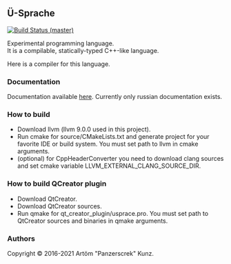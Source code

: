 ﻿## Ü-Sprache
[![Build Status (master)](https://api.travis-ci.org/Panzerschrek/U-00DC-Sprache.svg?branch=master)](https://travis-ci.org/Panzerschrek/U-00DC-Sprache)

Experimental programming language.  
It is a compilable, statically-typed C++-like language.

Here is a compiler for this language. 

### Documentation

Documentation available [here](https://u-00dc-sprache.readthedocs.io/ru/latest/contents.html). Currently only russian documentation exists.

### How to build
* Download llvm (llvm 9.0.0 used in this project).  
* Run cmake for source/CMakeLists.txt and generate project for your favorite IDE or build system. You must set path to llvm in cmake arguments.  
* (optional) for CppHeaderConverter you need to download clang sources and set cmake variable LLVM_EXTERNAL_CLANG_SOURCE_DIR.  

### How to build QCreator plugin
* Download QtCreator.  
* Download QtCreator sources.  
* Run qmake for qt_creator_plugin/usprace.pro. You must set path to QtCreator sources and binaries in qmake arguments.

### Authors
Copyright © 2016-2021 Artöm "Panzerscrek" Kunz.
